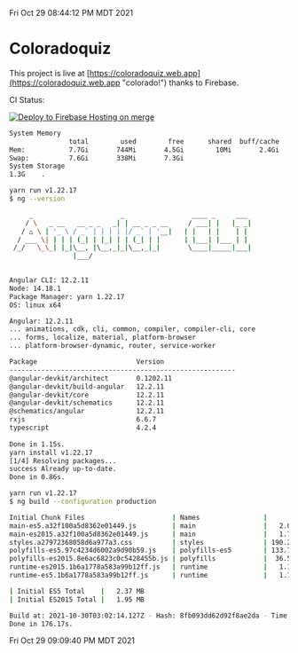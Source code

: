 Fri Oct 29 08:44:12 PM MDT 2021

# Coloradoquiz


This project is live at [https://coloradoquiz.web.app](https://coloradoquiz.web.app "colorado!") thanks to Firebase.

CI Status: 

[![Deploy to Firebase Hosting on merge](https://github.com/teamkushal/coloradoquiz/actions/workflows/firebase-hosting-merge.yml/badge.svg)](https://github.com/teamkushal/coloradoquiz/actions/workflows/firebase-hosting-merge.yml)

```bash
System Memory
               total        used        free      shared  buff/cache   available
Mem:           7.7Gi       744Mi       4.5Gi        10Mi       2.4Gi       6.6Gi
Swap:          7.6Gi       338Mi       7.3Gi
System Storage
1.3G	.
```
```bash
yarn run v1.22.17
$ ng --version

     _                      _                 ____ _     ___
    / \   _ __   __ _ _   _| | __ _ _ __     / ___| |   |_ _|
   / △ \ | '_ \ / _` | | | | |/ _` | '__|   | |   | |    | |
  / ___ \| | | | (_| | |_| | | (_| | |      | |___| |___ | |
 /_/   \_\_| |_|\__, |\__,_|_|\__,_|_|       \____|_____|___|
                |___/
    

Angular CLI: 12.2.11
Node: 14.18.1
Package Manager: yarn 1.22.17
OS: linux x64

Angular: 12.2.11
... animations, cdk, cli, common, compiler, compiler-cli, core
... forms, localize, material, platform-browser
... platform-browser-dynamic, router, service-worker

Package                         Version
---------------------------------------------------------
@angular-devkit/architect       0.1202.11
@angular-devkit/build-angular   12.2.11
@angular-devkit/core            12.2.11
@angular-devkit/schematics      12.2.11
@schematics/angular             12.2.11
rxjs                            6.6.7
typescript                      4.2.4
    
Done in 1.15s.
yarn install v1.22.17
[1/4] Resolving packages...
success Already up-to-date.
Done in 0.86s.
```
```bash
yarn run v1.22.17
$ ng build --configuration production

Initial Chunk Files                      | Names                |      Size
main-es5.a32f100a5d8362e01449.js         | main                 |   2.05 MB
main-es2015.a32f100a5d8362e01449.js      | main                 |   1.73 MB
styles.a27972368058d6a977a3.css          | styles               | 190.28 kB
polyfills-es5.97c4234d6002a9d90b59.js    | polyfills-es5        | 133.74 kB
polyfills-es2015.8e6ac6823c0c5428455b.js | polyfills            |  36.55 kB
runtime-es2015.1b6a1778a583a99b12ff.js   | runtime              |   1.17 kB
runtime-es5.1b6a1778a583a99b12ff.js      | runtime              |   1.17 kB

| Initial ES5 Total    |   2.37 MB
| Initial ES2015 Total |   1.95 MB

Build at: 2021-10-30T03:02:14.127Z - Hash: 8fb093dd62d92f8ae2da - Time: 170337ms
Done in 176.17s.
```
Fri Oct 29 09:09:40 PM MDT 2021
